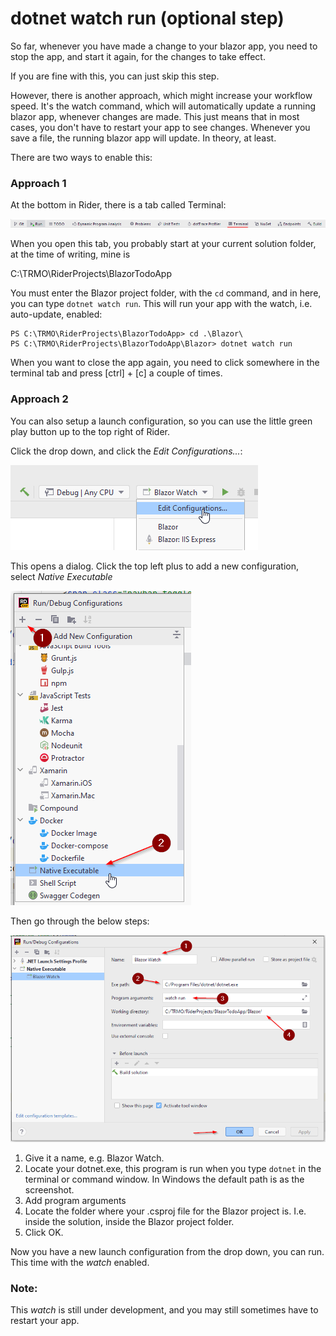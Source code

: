 # dotnet watch run (optional step)
So far, whenever you have made a change to your blazor app, you need to stop the app, and start it again, for the changes to take effect.

If you are fine with this, you can just skip this step.

However, there is another approach, which might increase your workflow speed. It's the watch command, which will automatically update a running blazor app, whenever changes are made.
This just means that in most cases, you don't have to restart your app to see changes. Whenever you save a file, the running blazor app will update. In theory, at least.

There are two ways to enable this:

### Approach 1
At the bottom in Rider, there is a tab called Terminal:

![img.png](Resources/TerminalTab.png)

When you open this tab, you probably start at your current solution folder, at the time of writing, mine is

C:\TRMO\RiderProjects\BlazorTodoApp

You must enter the Blazor project folder, with the `cd` command, and in here, you can type `dotnet watch run`. This will run your app with the watch, i.e. auto-update, enabled:

```
PS C:\TRMO\RiderProjects\BlazorTodoApp> cd .\Blazor\
PS C:\TRMO\RiderProjects\BlazorTodoApp\Blazor> dotnet watch run
```

When you want to close the app again, you need to click somewhere in the terminal tab and press [ctrl] + [c] a couple of times.

### Approach 2
You can also setup a launch configuration, so you can use the little green play button up to the top right of Rider. 

Click the drop down, and click the *Edit Configurations...*:

![img.png](Resources/EditConfigurations.png)

This opens a dialog. Click the top left plus to add a new configuration, select *Native Executable*

![img.png](Resources/NativeExecutable.png)

Then go through the below steps:

![img.png](Resources/FinalLaunchConfig.png)

1) Give it a name, e.g. Blazor Watch.
2) Locate your dotnet.exe, this program is run when you type `dotnet` in the terminal or command window. In Windows the default path is as the screenshot.
3) Add program arguments
4) Locate the folder where your .csproj file for the Blazor project is. I.e. inside the solution, inside the Blazor project folder.
5) Click OK.

Now you have a new launch configuration from the drop down, you can run. This time with the *watch* enabled.

### Note:
This *watch* is still under development, and you may still sometimes have to restart your app.